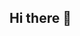 ## Hi there 👋

<!--![f75dd5e1-4ee3-42b4-a2ef-4a9c0640dab7](https://github.com/user-attachments/assets/ed9aaf4c-c5e0-457b-81f3-737dff98eec1)

**Rishapatel09/Rishapatel09** is a ✨ _special_ ✨ repository because its `README.md` (this file) appears on your GitHub profile.

Here are some ideas to get you started:

- 🔭 I’m currently working on ...
- 🌱 I’m currently learning ...
- 👯 I’m looking to collaborate on ...
- 🤔 I’m looking for help with ...
- 💬 Ask me about ...
- 📫 How to reach me: ...
- 😄 Pronouns: ...
- ⚡ Fun fact: ...
-->
